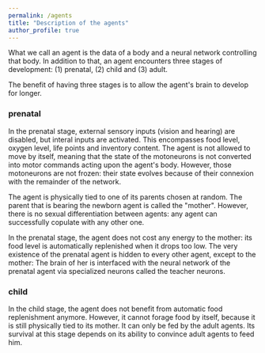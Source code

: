 ```yaml
---
permalink: /agents
title: "Description of the agents"
author_profile: true
---
```


What we call an agent is the data of a body and a neural network controlling that body.
In addition to that, an agent encounters three stages of development:
(1) prenatal, (2) child and (3) adult.

The benefit of having three stages is to allow the agent's brain to develop for longer.

### prenatal
In the prenatal stage, external sensory inputs (vision and hearing) are disabled, but interal inputs are activated.
This encompasses food level, oxygen level, life points and inventory content.
The agent is not allowed to move by itself, meaning that the state of the motoneurons is not converted into motor commands acting upon the agent's body.
However, those motoneurons are not frozen:
their state evolves because of their connexion with the remainder of the network.

The agent is physically tied to one of its parents chosen at random.
The parent that is bearing the newborn agent is called the "mother".
However, there is no sexual differentiation between agents:
any agent can successfully copulate with any other one.

In the prenatal stage, the agent does not cost any energy to the mother:
its food level is automatically replenished when it drops too low.
The very existence of the prenatal agent is hidden to every other agent, except to the mother:
The brain of her is interfaced with the neural network of the prenatal agent via specialized neurons called the teacher neurons.

### child
In the child stage, the agent does not benefit from automatic food replenishment anymore.
However, it cannot forage food by itself, because it is still physically tied to its mother.
It can only be fed by the adult agents.
Its survival at this stage depends on its ability to convince adult agents to feed him.
